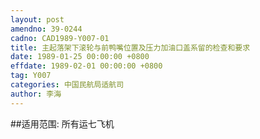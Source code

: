 ```yaml
---
layout: post
amendno: 39-0244
cadno: CAD1989-Y007-01
title: 主起落架下滚轮与前鸭嘴位置及压力加油口盖系留的检查和要求
date: 1989-01-25 00:00:00 +0800
effdate: 1989-02-01 00:00:00 +0800
tag: Y007
categories: 中国民航局适航司
author: 李海
---
```


##适用范围:
所有运七飞机

